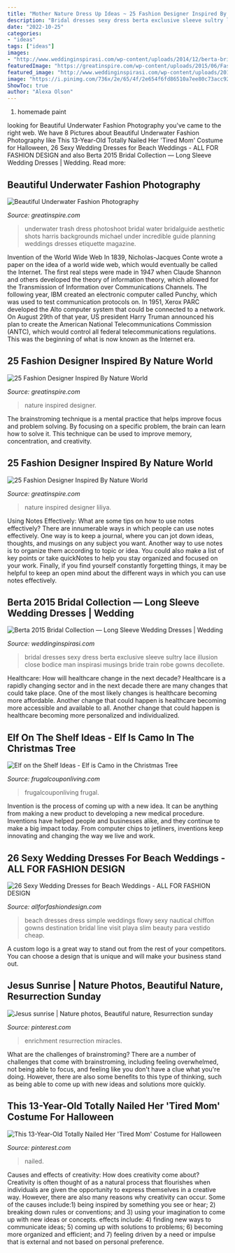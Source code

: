 ```yaml
---
title: "Mother Nature Dress Up Ideas ~ 25 Fashion Designer Inspired By Nature World"
description: "Bridal dresses sexy dress berta exclusive sleeve sultry lace illusion close bodice man inspirasi musings bride train robe gowns decollete"
date: "2022-10-25"
categories:
- "ideas"
tags: ["ideas"]
images:
- "http://www.weddinginspirasi.com/wp-content/uploads/2014/12/berta-bridal-2015-illusion-bodice-long-sleeve-sexy-wedding-dress-lace-train-close-up.jpg"
featuredImage: "https://greatinspire.com/wp-content/uploads/2015/06/Fashion-Designer-Inspired-By-Nature-World-liliya-hudyakova-20.jpg"
featured_image: "http://www.weddinginspirasi.com/wp-content/uploads/2014/12/berta-bridal-2015-illusion-bodice-long-sleeve-sexy-wedding-dress-lace-train-close-up.jpg"
image: "https://i.pinimg.com/736x/2e/65/4f/2e654f6fd86510a7ee80c73acc92a2cd.jpg"
ShowToc: true
author: "Alexa Olson"
---
```



1. homemade paint

	

		
looking for Beautiful Underwater Fashion Photography you've came to the right web. We have 8 Pictures about Beautiful Underwater Fashion Photography like This 13-Year-Old Totally Nailed Her &#039;Tired Mom&#039; Costume for Halloween, 26 Sexy Wedding Dresses for Beach Weddings - ALL FOR FASHION DESIGN and also Berta 2015 Bridal Collection — Long Sleeve Wedding Dresses | Wedding. Read more:
		
    
## Beautiful Underwater Fashion Photography

<img loading=lazy src="https://greatinspire.com/wp-content/uploads/2016/09/Beautiful-Underwater-Fashion-Photography-6.jpg" onerror="this.onerror=null;this.src='https://tse1.mm.bing.net/th?id=OIP.vfwjpH2jjXZosX4vSnh1qAHaLH&amp;pid=15.1';" alt="Beautiful Underwater Fashion Photography">

_Source: greatinspire.com_

>underwater trash dress photoshoot bridal water bridalguide aesthetic shots harris backgrounds michael under incredible guide planning weddings dresses etiquette magazine. 

	

Invention of the World Wide Web
In 1839, Nicholas-Jacques Conte wrote a paper on the idea of a world wide web, which would eventually be called the Internet. The first real steps were made in 1947 when Claude Shannon and others developed the theory of information theory, which allowed for the Transmission of Information over Communications Channels. The following year, IBM created an electronic computer called Punchy, which was used to test communication protocols on. In 1951, Xerox PARC developed the Alto computer system that could be connected to a network. On August 29th of that year, US president Harry Truman announced his plan to create the American National Telecommunications Commission (ANTC), which would control all federal telecommunications regulations. This was the beginning of what is now known as the Internet era.

    
## 25 Fashion Designer Inspired By Nature World

<img loading=lazy src="https://greatinspire.com/wp-content/uploads/2015/06/Fashion-Designer-Inspired-By-Nature-World-liliya-hudyakova-16.jpg" onerror="this.onerror=null;this.src='https://tse1.mm.bing.net/th?id=OIP.RLEkyU2ib5rQOd_fot7aUgHaFj&amp;pid=15.1';" alt="25 Fashion Designer Inspired By Nature World">

_Source: greatinspire.com_

>nature inspired designer. 

	

The brainstroming technique is a mental practice that helps improve focus and problem solving. By focusing on a specific problem, the brain can learn how to solve it. This technique can be used to improve memory, concentration, and creativity.

    
## 25 Fashion Designer Inspired By Nature World

<img loading=lazy src="https://greatinspire.com/wp-content/uploads/2015/06/Fashion-Designer-Inspired-By-Nature-World-liliya-hudyakova-20.jpg" onerror="this.onerror=null;this.src='https://tse1.mm.bing.net/th?id=OIP._CQBHfLWx4ICBRHpsg84fQHaFj&amp;pid=15.1';" alt="25 Fashion Designer Inspired By Nature World">

_Source: greatinspire.com_

>nature inspired designer liliya. 

	

Using Notes Effectively: What are some tips on how to use notes effectively?
There are innumerable ways in which people can use notes effectively. One way is to keep a journal, where you can jot down ideas, thoughts, and musings on any subject you want. Another way to use notes is to organize them according to topic or idea. You could also make a list of key points or take quickNotes to help you stay organized and focused on your work. Finally, if you find yourself constantly forgetting things, it may be helpful to keep an open mind about the different ways in which you can use notes effectively.

    
## Berta 2015 Bridal Collection — Long Sleeve Wedding Dresses | Wedding

<img loading=lazy src="http://www.weddinginspirasi.com/wp-content/uploads/2014/12/berta-bridal-2015-illusion-bodice-long-sleeve-sexy-wedding-dress-lace-train-close-up.jpg" onerror="this.onerror=null;this.src='https://tse4.mm.bing.net/th?id=OIP.UAocAPr1xw9w_F-DuBDP0QHaLH&amp;pid=15.1';" alt="Berta 2015 Bridal Collection — Long Sleeve Wedding Dresses | Wedding">

_Source: weddinginspirasi.com_

>bridal dresses sexy dress berta exclusive sleeve sultry lace illusion close bodice man inspirasi musings bride train robe gowns decollete. 

	

Healthcare: How will healthcare change in the next decade?
Healthcare is a rapidly changing sector and in the next decade there are many changes that could take place. One of the most likely changes is healthcare becoming more affordable. Another change that could happen is healthcare becoming more accessible and available to all. Another change that could happen is healthcare becoming more personalized and individualized.

    
## Elf On The Shelf Ideas - Elf Is Camo In The Christmas Tree

<img loading=lazy src="https://www.frugalcouponliving.com/wp-content/uploads/2014/11/Elf-on-the-shelf-ideas-camo-frugal-coupon-living.jpg" onerror="this.onerror=null;this.src='https://tse2.mm.bing.net/th?id=OIP.7r37pjWjbchiaOhq1IXnjgHaLH&amp;pid=15.1';" alt="Elf on the Shelf Ideas - Elf is Camo in the Christmas Tree">

_Source: frugalcouponliving.com_

>frugalcouponliving frugal. 

	

Invention is the process of coming up with a new idea. It can be anything from making a new product to developing a new medical procedure. Inventions have helped people and businesses alike, and they continue to make a big impact today. From computer chips to jetliners, inventions keep innovating and changing the way we live and work.

    
## 26 Sexy Wedding Dresses For Beach Weddings - ALL FOR FASHION DESIGN

<img loading=lazy src="https://allforfashiondesign.com/wp-content/uploads/2013/09/b-18.jpg" onerror="this.onerror=null;this.src='https://tse3.mm.bing.net/th?id=OIP.15eJe-QJf8ozjJjCZ5P0IgAAAA&amp;pid=15.1';" alt="26 Sexy Wedding Dresses for Beach Weddings - ALL FOR FASHION DESIGN">

_Source: allforfashiondesign.com_

>beach dresses dress simple weddings flowy sexy nautical chiffon gowns destination bridal line visit playa slim beauty para vestido cheap. 

	

A custom logo is a great way to stand out from the rest of your competitors. You can choose a design that is unique and will make your business stand out.

    
## Jesus Sunrise | Nature Photos, Beautiful Nature, Resurrection Sunday

<img loading=lazy src="https://i.pinimg.com/736x/2e/65/4f/2e654f6fd86510a7ee80c73acc92a2cd.jpg" onerror="this.onerror=null;this.src='https://tse3.mm.bing.net/th?id=OIP.gwdlwQ5AAkpeFdM6CSllgAHaJ5&amp;pid=15.1';" alt="Jesus sunrise | Nature photos, Beautiful nature, Resurrection sunday">

_Source: pinterest.com_

>enrichment resurrection miracles. 

	

What are the challenges of brainstroming?
There are a number of challenges that come with brainstroming, including feeling overwhelmed, not being able to focus, and feeling like you don't have a clue what you're doing. However, there are also some benefits to this type of thinking, such as being able to come up with new ideas and solutions more quickly.

    
## This 13-Year-Old Totally Nailed Her &#039;Tired Mom&#039; Costume For Halloween

<img loading=lazy src="https://i.pinimg.com/736x/3e/b9/50/3eb950575fdb2454833c4172f66f22d4.jpg" onerror="this.onerror=null;this.src='https://tse2.mm.bing.net/th?id=OIP.g9F1Eu-W7YwTVUisflgD5QHaJ4&amp;pid=15.1';" alt="This 13-Year-Old Totally Nailed Her &#039;Tired Mom&#039; Costume for Halloween">

_Source: pinterest.com_

>nailed. 

	

Causes and effects of creativity: How does creativity come about?
Creativity is often thought of as a natural process that flourishes when individuals are given the opportunity to express themselves in a creative way. However, there are also many reasons why creativity can occur. Some of the causes include:1) being inspired by something you see or hear; 2) breaking down rules or conventions; and 3) using your imagination to come up with new ideas or concepts. effects include: 4) finding new ways to communicate ideas; 5) coming up with solutions to problems; 6) becoming more organized and efficient; and 7) feeling driven by a need or impulse that is external and not based on personal preference.


